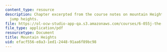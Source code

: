 ```yaml
---
content_type: resource
description: Chapter excerpted from the course notes on mountain Heights and animal
  jump heights.
file: https://ol-ocw-studio-app-qa.s3.amazonaws.com/courses/6-055j-the-art-of-approximation-in-science-and-engineering-spring-2008/efacf556e8a31ed1244891aa6f89bc98_feb22c.pdf
file_type: application/pdf
resourcetype: Document
title: Mountain Heights
uid: efacf556-e8a3-1ed1-2448-91aa6f89bc98
---
```

